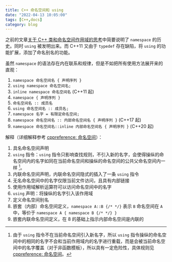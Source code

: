```yaml
---
title: C++ 命名空间和 using
date: "2022-04-13 10:05:00"
tags: [C++,docs]
category: blog
---
```

之前的文章[关于 C++ 类和命名空间作用域的思考](/blog/2022/04/02/Thinking-About-Scope-of-class-and-namespace/)中简要说明了 `namespace` 的历史。同时 `using` 被发明出来。而 C++11 又由于 `typedef` 存在缺陷，将 `using` 的功能扩展，添加了命名别名的功能。

<!-- more -->

虽然 `namespace` 的语法存在内在联系和规律，但是不如把所有使用方法展开来的直观：

1. `namespace 命名空间名 { 声明序列 }`
2. `using namespace 命名空间名;`
3. `inline namespace 命名空间名` (C++11 起)
4. `namespace { 声明序列 }`
5. `命名空间名 :: 成员名`
6. `using 命名空间名 :: 成员名;`
7. `namespace 名字 = 有限定命名空间;`
8. `namespace 命名空间名 :: 内部命名空间名 { 声明序列 }` (C++17 起)
9. `namespace 命名空间名::inline 内部命名空间名 { 声明序列 }` (C++20 起)

解释（详细解释参考 [cppreference: 命名空间](https://zh.cppreference.com/w/cpp/language/namespace)）：

1. 具名命名空间声明
2. `using` 指令：`using` 指令只影响查找规则，不引入新的名字，会使得操纵的命名空间内的名字如同在当前命名空间和操纵的命名空间的公共父命名空间内一样 [^1]。
3. 内联命名空间声明，内联命名空间隐式的插入了一条 `using` 指令
4. 无名命名空间中的名字仅限当前文件访问，且具有内部链接
5. 使用作用域解析运算符可以访问命名空间中的名字
6. `using` 声明：将操纵的名字引入该作用域
7. 定义命名空间别名
8. 嵌套（内部）命名空间定义，`namespace A::B {/* */}` 表示 `B` 命名空间在 `A` 中，等价于 `namespace A { namespace B {/* */} }`
9. 嵌套内联命名空间定义，在 8 的基础上指示内部命名空间是内联的

[^1]: 由于 `using` 指令不在当前命名空间引入新名字，所以 `using` 指令操纵的命名空间中的相同的名字不会和当前作用域内的名字进行重载，而是会被当前命名空间中的名字覆盖（对于非函数模板），所以具有一定危险性，具体规则见 [cppreference: 命名空间](https://zh.cppreference.com/w/cpp/language/namespace#using_.E6.8C.87.E4.BB.A4)。

